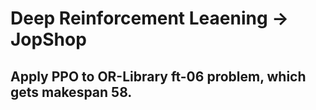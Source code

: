 # Deep Reinforcement Leaening -> JopShop
## Apply PPO to OR-Library ft-06 problem, which gets makespan 58.
